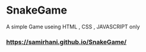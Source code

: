 # SnakeGame
A simple Game useing HTML , CSS , JAVASCRIPT only

### https://samirhani.github.io/SnakeGame/
